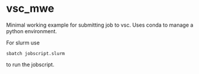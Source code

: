 # vsc_mwe
Minimal working example for submitting job to vsc. Uses conda to manage a python environment.

For slurm use
```
sbatch jobscript.slurm
```

to run the jobscript.